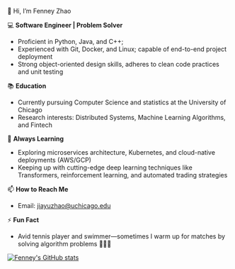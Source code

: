 👋 Hi, I’m Fenney Zhao

💻 **Software Engineer | Problem Solver**  
- Proficient in Python, Java, and C++;  
- Experienced with Git, Docker, and Linux; capable of end-to-end project deployment  
- Strong object-oriented design skills, adheres to clean code practices and unit testing

📚 **Education**  
- Currently pursuing Computer Science and statistics at the University of Chicago  
- Research interests: Distributed Systems, Machine Learning Algorithms, and Fintech

🌱 **Always Learning**  
- Exploring microservices architecture, Kubernetes, and cloud-native deployments (AWS/GCP)  
- Keeping up with cutting-edge deep learning techniques like Transformers, reinforcement learning, and automated trading strategies

📫 **How to Reach Me**  
- Email: jiayuzhao@uchicago.edu  

⚡ **Fun Fact**  
- Avid tennis player and swimmer—sometimes I warm up for matches by solving algorithm problems 🏸🏊‍♂️

[![Fenney's GitHub stats](https://github-readme-stats.vercel.app/apijiayuzhao05=anuraghazra&count_private=true&show_icons=true&theme=radical)](https://github.com/anuraghazra/github-readme-stats)

<!---
jiayuzhao05/jiayuzhao05 is a ✨ special ✨ repository because its `README.md` (this file) appears on your GitHub profile.
You can click the Preview link to take a look at your changes.
--->
